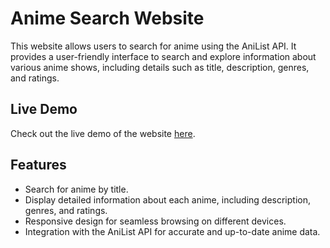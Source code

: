 # Anime Search Website

This website allows users to search for anime using the AniList API. It provides a user-friendly interface to search and explore information about various anime shows, including details such as title, description, genres, and ratings.

## Live Demo

Check out the live demo of the website [here](https://your-website-url.com).

## Features

- Search for anime by title.
- Display detailed information about each anime, including description, genres, and ratings.
- Responsive design for seamless browsing on different devices.
- Integration with the AniList API for accurate and up-to-date anime data.

